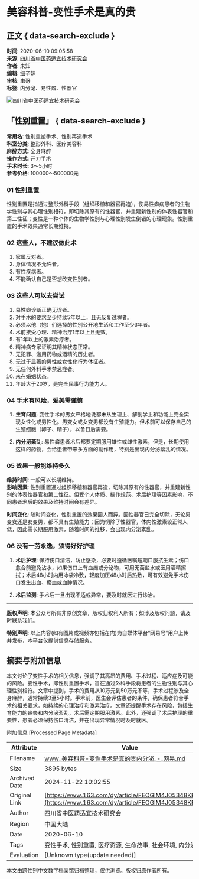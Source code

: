 # 美容科普-变性手术是真的贵

## 正文 { data-search-exclude }


**时间**: 2020-06-10 09:05:58  
**来源**: [四川省中医药适宜技术研究会](https://www.163.com/dy/media/T1556068661687.html)  
**作者**: 未知  
**编辑**: 细辛妹  
**审核**: 虫哥  
**标签**: 内分泌、易性癖、性器官

![四川省中医药适宜技术研究会](https://nimg.ws.126.net/?url=http://dingyue.ws.126.net/DPgNz6M9uM3rFatyPUe497tXB=fRzHvE9eVFkC8iIA=2v1556068624019.png&thumbnail=160y160&quality=80&type=jpg)

## 「性别重置」 { data-search-exclude }

**常用名**: 性别重塑手术、性别再造手术  
**科室分类**: 整形外科、医疗美容科  
**麻醉方式**: 全身麻醉  
**操作方式**: 开刀手术  
**手术时长**: 3～5小时  
**参考价格**: 100000～500000元

### 01 性别重置

性别重置是指通过整形外科手段（组织移植和器官再造），使易性癖病患者的生物学性别与其心理性别相符，即切除其原有的性器官，并重建新性别的体表性器官和第二性征；变性是一种个体的生物学性别与心理性别发生倒错的心理现象。性别重置的手术效果通常长期维持。

### 02 这些人，不建议做此术

1. 家属反对者。
2. 身体情况不允许者。
3. 有性疾病者。
4. 不能确认自己是否想改变性别者。

### 03 这些人可以去尝试

1. 易性癖诊断正确无误者。
2. 对手术的要求至少持续5年以上，且无反复过程者。
3. 必须以他（她）们选择的性别公开地生活和工作至少3年者。
4. 术前接受心理、精神治疗1年以上且无效。
5. 有1年以上的激素治疗者。
6. 精神病专家证明其精神状态正常。
7. 无犯罪、滥用药物或酒精的历史者。
8. 无过于显著的男性或女性化行为体征者。
9. 无任何外科手术禁忌症者。
10. 未在婚姻状态。
11. 年龄大于20岁，是完全民事行为能力人。

### 04 手术有风险，爱美需谨慎

1. **生育问题**: 变性手术的男女严格地说都未从生理上、解剖学上和功能上完全实现女性化或男性化。男变女或女变男都没有生殖能力。但术前可以保存自己的生殖细胞（卵子、精子），以备日后需要。
   
2. **内分泌紊乱**: 易性癖患者术后都要定期服用雄性或雌性激素，但是，长期使用这样的药物，会给患者带来多方面的副作用，特别是出现内分泌紊乱的情况。

### 05 效果一般能维持多久

**维持时间**: 一般可以长期维持。  
**影响因素**: 性别重置通过组织移植和器官再造，切除其原有的性器官，并重建新性别的体表性器官和第二性征。但受个人体质、操作规范、术后护理等因素影响，不同患者术后的效果及维持时间会有差异。

**时间变化**: 随时间变化，性别重置的效果因人而异。因性器官已完全切除，无论男变女还是女变男，都不具有生殖能力；因为切除了性器官，体内性激素较正常人低，因此需长期服用激素，随着时间的推移，会出现内分泌紊乱。

### 06 没有一劳永逸，须得好好护理

1. **术后护理**: 保持伤口清洁，防止感染，必要时遵循医嘱短期口服抗生素；伤口愈合前避免沾水，如果伤口上有血痂或分泌物，可用无菌盐水或医用酒精擦拭；术后48小时内用冰袋冷敷，轻度加压48小时后热敷，可有效避免手术伤口发生出血、瘀血或血肿情况。

2. **术后监测**: 手术后一旦出现不适或异常，要及时就医进行诊治。

---

**版权声明**: 本公众号所有非原创文章，版权归权利人所有；如涉及版权问题，请及时联系我们。

**特别声明**: 以上内容(如有图片或视频亦包括在内)为自媒体平台“网易号”用户上传并发布，本平台仅提供信息存储服务。

## 摘要与附加信息

<!-- tcd_abstract -->
本文讨论了变性手术的相关信息，强调了其高昂的费用、手术过程、适应症及可能的风险。变性手术，即性别重置手术，旨在通过外科手段将患者的生物性别与其心理性别相符。文章中提到，手术的费用从10万元到50万元不等，手术过程涉及全身麻醉，通常持续3至5小时。手术前，医生会评估患者的条件，确保患者符合手术的相关要求，如持续的心理治疗和激素治疗。文章还提醒手术存在风险，包括生育能力的丧失和内分泌紊乱，术后需定期服用激素。此外，还强调了术后护理的重要性，患者必须保持伤口清洁，并在出现异常情况时及时就医。
<!-- tcd_abstract_end -->

附加信息 [Processed Page Metadata]

| Attribute       | Value                                  |
|-----------------|----------------------------------------|
| Filename        | www_美容科普-变性手术是真的贵内分泌_-_网易.md                             |
| Size            | 3895 bytes                           |
| Archived Date   | 2024-11-22 10:02:55                             |
| Original Link   | [https://www.163.com/dy/article/FEOGIM4J05348KFC.html](https://www.163.com/dy/article/FEOGIM4J05348KFC.html)                       |
| Author          | 四川省中医药适宜技术研究会                               |
| Region          | 中国大陆                               |
| Date            | 2020-06-10                                 |
| Tags            | 变性手术, 性别重置, 医疗资源, 生命故事, 社会环境, 内分泌                                 |
| Evaluation            | [Unknown type(update needed)]                                 |
<!-- tcd_table_end -->

本文由跨性别中文数字档案馆归档整理，仅供浏览。版权归原作者所有。
